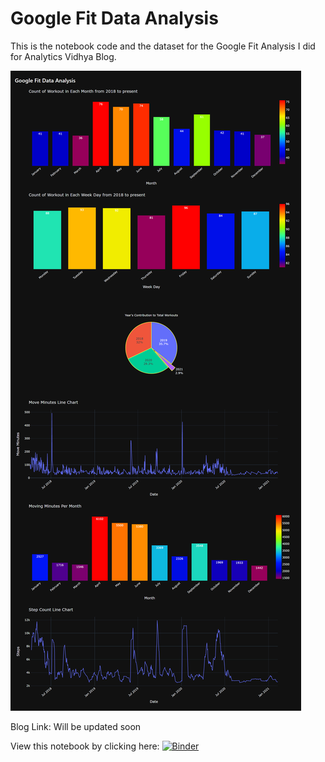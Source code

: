 # Google Fit Data Analysis

This is the notebook code and the dataset for the Google Fit Analysis I did for Analytics Vidhya Blog.

![image](./preview.png)

Blog Link: Will be updated soon


View this notebook by clicking here: [![Binder](https://mybinder.org/badge_logo.svg)](https://mybinder.org/v2/gh/kaustubhgupta/google-fit-data-analysis/HEAD?urlpath=voila%2Frender%2FGoogle_Fit_Data_Analysis.ipynb)
